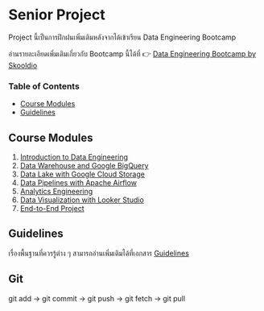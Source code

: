 # Senior Project

Project นี้เป็นการฝึกฝนเพิ่มเติมหลังจากได้เข้าเรียน Data Engineering Bootcamp

อ่านรายละเอียดเพิ่มเติมเกี่ยวกับ Bootcamp นี้ได้ที่ 👉 [Data Engineering Bootcamp by
Skooldio](https://landing.skooldio.com/data-engineering-bootcamp)

### Table of Contents

* [Course Modules](#course-modules)
* [Guidelines](#guidelines)

## Course Modules

1. [Introduction to Data Engineering](01-introduction-to-data-engineering)
1. [Data Warehouse and Google BigQuery](02-data-warehouse-and-google-bigquery)
1. [Data Lake with Google Cloud Storage](03-data-lake-with-google-cloud-storage)
1. [Data Pipelines with Apache Airflow](04-data-pipelines-with-apache-airflow)
1. [Analytics Engineering](05-analytics-engineering)
1. [Data Visualization with Looker Studio](06-data-visualization-with-looker-studio)
1. [End-to-End Project](07-end-to-end-project)

## Guidelines

เรื่องพื้นฐานที่ควรรู้ต่าง ๆ สามารถอ่านเพิ่มเติมได้ที่เอกสาร [Guidelines](./GUIDELINES.md)

## Git 
git add -> git commit -> git push -> git fetch -> git pull